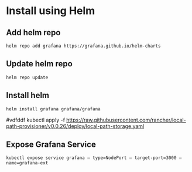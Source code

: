 # Install using Helm

## Add helm repo

`helm repo add grafana https://grafana.github.io/helm-charts`

## Update helm repo

`helm repo update`

## Install helm 

`helm install grafana grafana/grafana`

#vdfddf
kubectl apply -f https://raw.githubusercontent.com/rancher/local-path-provisioner/v0.0.26/deploy/local-path-storage.yaml

## Expose Grafana Service

`kubectl expose service grafana — type=NodePort — target-port=3000 — name=grafana-ext`

